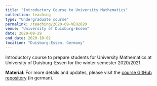 ```yaml
---
title: "Introductory Course to University Mathematics"
collection: teaching
type: "Undergraduate course"
permalink: /teaching/2020-09-VEH2020
venue: "University of Duisburg-Essen"
date: 2020-09-29
end_date: 2020-10-02
location: "Duisburg-Essen, Germany"
---
```


Introductory course to prepare students for University Mathematics at University of Duisburg-Essen for the winter semester 2020/2021.

**Material**: For more details and updates, please visit the [course GitHub repository](https://github.com/JoKaBus/VEH2020) (in german).
